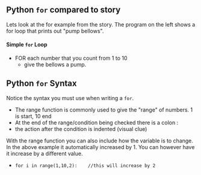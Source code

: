 ## Python `for` compared to story
Lets look at the for example from the story.  The program on the left shows a for loop that prints out "pump bellows". 

#### Simple `for` Loop

- FOR each number that you count from 1 to 10
	- give the bellows a pump.               


## Python `for` Syntax
Notice the syntax you must use when writing a `for`.

- The range function is commonly used to give the "range" of numbers.  1 is start, 10 end 
- At the end of the range/condition being checked there is a colon : 
- the action after the condition is indented (visual clue)
  
With the range function you can also include how the variable is to change. In the above example it automatically increased by 1.  You can however have it increase by a different value.

- `for i in range(1,10,2):    //this will increase by 2`
  
